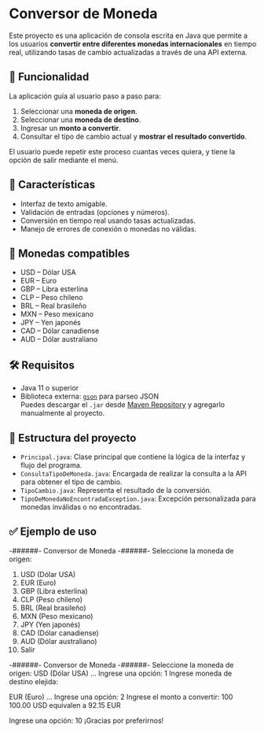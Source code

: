 # Conversor de Moneda

Este proyecto es una aplicación de consola escrita en Java que permite a los usuarios **convertir entre diferentes monedas internacionales** en tiempo real, utilizando tasas de cambio actualizadas a través de una API externa.

## 🚀 Funcionalidad

La aplicación guía al usuario paso a paso para:

1. Seleccionar una **moneda de origen**.
2. Seleccionar una **moneda de destino**.
3. Ingresar un **monto a convertir**.
4. Consultar el tipo de cambio actual y **mostrar el resultado convertido**.

El usuario puede repetir este proceso cuantas veces quiera, y tiene la opción de salir mediante el menú.

## 📌 Características

- Interfaz de texto amigable.
- Validación de entradas (opciones y números).
- Conversión en tiempo real usando tasas actualizadas.
- Manejo de errores de conexión o monedas no válidas.

## 💱 Monedas compatibles

- USD – Dólar USA  
- EUR – Euro  
- GBP – Libra esterlina  
- CLP – Peso chileno  
- BRL – Real brasileño  
- MXN – Peso mexicano  
- JPY – Yen japonés  
- CAD – Dólar canadiense  
- AUD – Dólar australiano  

## 🛠️ Requisitos

- Java 11 o superior
- Biblioteca externa: [`gson`](https://github.com/google/gson) para parseo JSON  
  Puedes descargar el `.jar` desde [Maven Repository](https://mvnrepository.com/artifact/com.google.code.gson/gson) y agregarlo manualmente al proyecto.

## 🧾 Estructura del proyecto

- `Principal.java`: Clase principal que contiene la lógica de la interfaz y flujo del programa.
- `ConsultaTipoDeMoneda.java`: Encargada de realizar la consulta a la API para obtener el tipo de cambio.
- `TipoCambio.java`: Representa el resultado de la conversión.
- `TipoDeMonedaNoEncontradaException.java`: Excepción personalizada para monedas inválidas o no encontradas.

## ✅ Ejemplo de uso
-######- Conversor de Moneda -######-
Seleccione la moneda de origen:
1. USD (Dólar USA)
2. EUR (Euro)
3. GBP (Libra esterlina)
4. CLP (Peso chileno)
5. BRL (Real brasileño)
6. MXN (Peso mexicano)
7. JPY (Yen japonés)
8. CAD (Dólar canadiense)
9. AUD (Dólar australiano)
10. Salir
    
-######- Conversor de Moneda -######-
Seleccione la moneda de origen:
USD (Dólar USA)
...
Ingrese una opción: 1
Ingrese moneda de destino elejida:

EUR (Euro)
...
Ingrese una opción: 2
Ingrese el monto a convertir: 100
100.00 USD equivalen a 92.15 EUR

Ingrese una opción: 10
¡Gracias por preferirnos!
